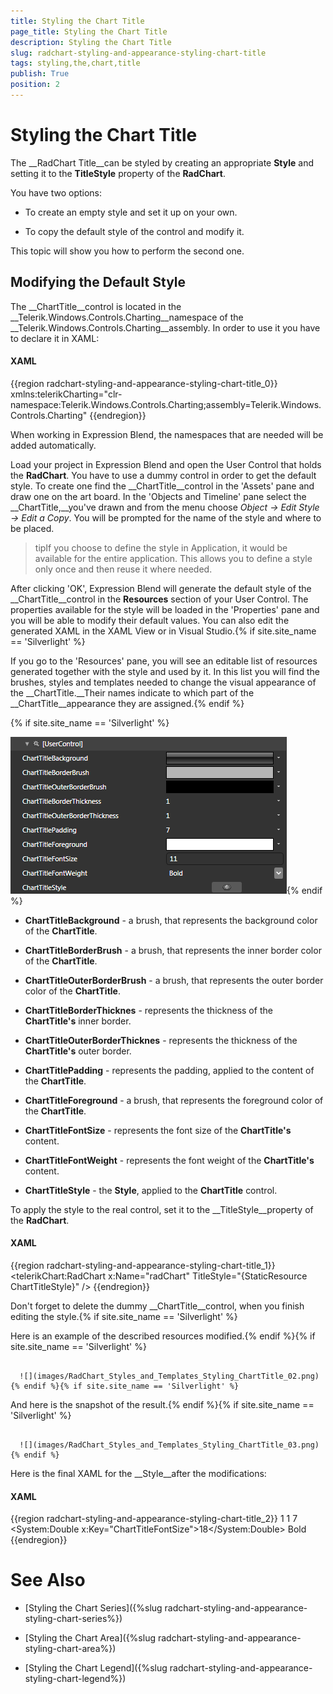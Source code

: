```yaml
---
title: Styling the Chart Title
page_title: Styling the Chart Title
description: Styling the Chart Title
slug: radchart-styling-and-appearance-styling-chart-title
tags: styling,the,chart,title
publish: True
position: 2
---
```


# Styling the Chart Title



The __RadChart Title__can be styled by creating an appropriate __Style__ and setting it to the __TitleStyle__ property of the __RadChart__. 

You have two options:

* To create an empty style and set it up on your own.

* To copy the default style of the control and modify it.

This topic will show you how to perform the second one.

## Modifying the Default Style

>

The __ChartTitle__control is located in the __Telerik.Windows.Controls.Charting__namespace of the __Telerik.Windows.Controls.Charting__assembly. In order to use it you have to declare it in XAML:

#### __XAML__

{{region radchart-styling-and-appearance-styling-chart-title_0}}
	xmlns:telerikCharting="clr-namespace:Telerik.Windows.Controls.Charting;assembly=Telerik.Windows.Controls.Charting"
	{{endregion}}



When working in Expression Blend, the namespaces that are needed will be added automatically.

Load your project in Expression Blend and open the User Control that holds the __RadChart__. You have to use a dummy control in order to get the default style. To create one find the __ChartTitle__control in the 'Assets' pane and draw one on the art board. In the 'Objects and Timeline' pane select the __ChartTitle,__you've drawn and from the menu choose *Object -> Edit Style -> Edit a Copy*. You will be prompted for the name of the style and where to be placed.

>tipIf you choose to define the style in Application, it would be available for the entire application. This allows you to define a style only once and then reuse it where needed.

After clicking 'OK', Expression Blend will generate the default style of the __ChartTitle__control in the __Resources__ section of your User Control. The properties available for the style will be loaded in the 'Properties' pane and you will be able to modify their default values. You can also edit the generated XAML in the XAML View or in Visual Studio.{% if site.site_name == 'Silverlight' %}

If you go to the 'Resources' pane, you will see an editable list of resources generated together with the style and used by it. In this list you will find the brushes, styles and templates needed to change the visual appearance of the __ChartTitle.__Their names indicate to which part of the __ChartTitle__appearance they are assigned.{% endif %}

{% if site.site_name == 'Silverlight' %}

__![](images/RadChart_Styles_and_Templates_Styling_ChartTitle_01.png)__{% endif %}

* __ChartTitleBackground__ - a brush, that represents the background color of the __ChartTitle__.

* __ChartTitleBorderBrush__ - a brush, that represents the inner border color of the __ChartTitle__.

* __ChartTitleOuterBorderBrush__ - a brush, that represents the outer border color of the __ChartTitle__.

* __ChartTitleBorderThicknes__ - represents the thickness of the __ChartTitle's__ inner border.

* __ChartTitleOuterBorderThicknes__ - represents the thickness of the __ChartTitle's__ outer border.

* __ChartTitlePadding__ - represents the padding, applied to the content of the __ChartTitle__.

* __ChartTitleForeground__ - a brush, that represents the foreground color of the __ChartTitle__.

* __ChartTitleFontSize__ - represents the font size of the __ChartTitle's__ content.

* __ChartTitleFontWeight__ - represents the font weight of the __ChartTitle's__ content.

* __ChartTitleStyle__ - the __Style__, applied to the __ChartTitle__ control.

To apply the style to the real control, set it to the __TitleStyle__property of the __RadChart__.

#### __XAML__

{{region radchart-styling-and-appearance-styling-chart-title_1}}
	<telerikChart:RadChart x:Name="radChart"
	                       TitleStyle="{StaticResource ChartTitleStyle}" />
	{{endregion}}



>

Don't forget to delete the dummy __ChartTitle__control, when you finish editing the style.{% if site.site_name == 'Silverlight' %}

Here is an example of the described resources modified.{% endif %}{% if site.site_name == 'Silverlight' %}




         
      ![](images/RadChart_Styles_and_Templates_Styling_ChartTitle_02.png){% endif %}{% if site.site_name == 'Silverlight' %}

And here is the snapshot of the result.{% endif %}{% if site.site_name == 'Silverlight' %}




         
      ![](images/RadChart_Styles_and_Templates_Styling_ChartTitle_03.png){% endif %}

Here is the final XAML for the __Style__after the modifications:

#### __XAML__

{{region radchart-styling-and-appearance-styling-chart-title_2}}
	<LinearGradientBrush x:Key="ChartTitleBackground"
	                     EndPoint="0.5,1"
	                     StartPoint="0.5,0">
	    <GradientStop Color="#FFEDEDED"
	                  Offset="1" />
	    <GradientStop Color="White" />
	    <GradientStop Color="#FFE5E5E5"
	                  Offset="0.42" />
	    <GradientStop Color="#FFCACACA"
	                  Offset="0.43" />
	</LinearGradientBrush>
	<SolidColorBrush x:Key="ChartTitleBorderBrush"
	                 Color="#FFB5B5B5" />
	<SolidColorBrush x:Key="ChartTitleOuterBorderBrush"
	                 Color="#FF00ADFF" />
	<Thickness x:Key="ChartTitleBorderThickness">1</Thickness>
	<Thickness x:Key="ChartTitleOuterBorderThickness">1</Thickness>
	<Thickness x:Key="ChartTitlePadding">7</Thickness>
	<SolidColorBrush x:Key="ChartTitleForeground"
	                 Color="#FF3B3B3B" />
	<System:Double x:Key="ChartTitleFontSize">18</System:Double>
	<FontWeight x:Key="ChartTitleFontWeight">Bold</FontWeight>
	<Style x:Key="ChartTitleStyle"
	       TargetType="telerikCharting:ChartTitle">
	    <Setter Property="HorizontalContentAlignment"
	            Value="Center" />
	    <Setter Property="Background"
	            Value="{StaticResource ChartTitleBackground}" />
	    <Setter Property="BorderBrush"
	            Value="{StaticResource ChartTitleBorderBrush}" />
	    <Setter Property="OuterBorderBrush"
	            Value="{StaticResource ChartTitleOuterBorderBrush}" />
	    <Setter Property="BorderThickness"
	            Value="{StaticResource ChartTitleBorderThickness}" />
	    <Setter Property="OuterBorderThickness"
	            Value="{StaticResource ChartTitleOuterBorderThickness}" />
	    <Setter Property="Padding"
	            Value="{StaticResource ChartTitlePadding}" />
	    <Setter Property="Foreground"
	            Value="{StaticResource ChartTitleForeground}" />
	    <Setter Property="FontSize"
	            Value="{StaticResource ChartTitleFontSize}" />
	    <Setter Property="FontWeight"
	            Value="{StaticResource ChartTitleFontWeight}" />
	    <Setter Property="Template">
	        <Setter.Value>
	            <ControlTemplate TargetType="telerikCharting:ChartTitle">
	                <Border BorderBrush="{TemplateBinding OuterBorderBrush}"
	                        BorderThickness="{TemplateBinding OuterBorderThickness}">
	                    <Border Background="{TemplateBinding Background}"
	                            BorderBrush="{TemplateBinding BorderBrush}"
	                            BorderThickness="{TemplateBinding BorderThickness}"
	                            CornerRadius="{TemplateBinding CornerRadius}">
	                        <ContentControl FontFamily="{TemplateBinding FontFamily}"
	                                        FontSize="{TemplateBinding FontSize}"
	                                        FontStyle="{TemplateBinding FontStyle}"
	                                        FontWeight="{TemplateBinding FontWeight}"
	                                        Foreground="{TemplateBinding Foreground}"
	                                        HorizontalAlignment="{TemplateBinding HorizontalContentAlignment}"
	                                        Margin="{TemplateBinding Padding}"
	                                        VerticalAlignment="{TemplateBinding VerticalContentAlignment}"
	                                        Content="{TemplateBinding Content}" />
	                    </Border>
	                </Border>
	            </ControlTemplate>
	        </Setter.Value>
	    </Setter>
	</Style>
	{{endregion}}



# See Also

 * [Styling the Chart Series]({%slug radchart-styling-and-appearance-styling-chart-series%})

 * [Styling the Chart Area]({%slug radchart-styling-and-appearance-styling-chart-area%})

 * [Styling the Chart Legend]({%slug radchart-styling-and-appearance-styling-chart-legend%})
